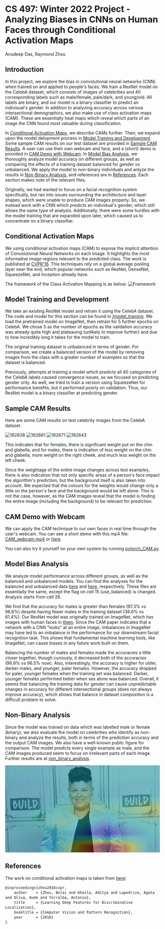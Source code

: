 # CS 497: Winter 2022 Project - Analyzing Biases in CNNs on Human Faces through Conditional Activation Maps

Anudeep Das, Raymond Zhou

## Introduction
In this project, we explore the bias in convolutional neural networks (CNN) when trained on and applied to people's faces. We train a ResNet model on the CelebA dataset, which consists of images of celebrities and 40 corresponding labels such as male/female, pale/dark, and young/old. All labels are binary, and our model is a binary classifier to predict an indivisual's gender. In addition to analyzing accuracy across various intersectional demographics, we also make use of class activation maps (CAM). These are essentially heat maps which reveal which parts of an image the CNN found most valuable during classification. 

In [Conditional Activation Maps](#conditional-activation-maps), we describe CAMs further. Then, we expand upon the model delopment process in [Model Training and Development](#model-training-and-development). Some sample CAM results on our test dataset are provided in [Sample CAM Results](#sample-cam-results). A user can use their own webcam and face, and a (short) demo is provided in [CAM Demo with Webcam](#cam-demo-with-webcam). In [Model Bias Analysis](#model-bias-analysis), we thoroughly analyze model accuracy on different groups, as well as comparing the effects of a training dataset balanced for gender vs unbalanced. We apply the model to non-binary individuals and anlyze the results in [Non-Binary Analysis](#non-binary-analysis), and references are in [References](#references). Each section makes note of the relevant files.

Originally, we had wanted to focus on a facial recognition system specifically, but ran into issues surrounding the architecture and layer shapes, which were unable to produce CAM images properly. So, we instead work with a CNN which predicts an individual's gender, which still allows the same type of analysis. Additionally, there were some hurdles with the model training that are expanded upon later, which caused us to concentrate on a binary classifier. 


## Conditional Activation Maps
We using conditional activation maps (CAM) to expose the implicit attention of Convolutional Neural Networks on each image. It highlights the most informative image regions relevant to the predicted class. The work is published at [CVPR'16](http://arxiv.org/pdf/1512.04150.pdf). This techniques rely on a global average pooling layer near the end, which popular networks such as ResNet, DenseNet, SqueezeNet, and Inception already have.

The framework of the Class Activation Mapping is as below:
![Framework](http://cnnlocalization.csail.mit.edu/framework.jpg)


## Model Training and Development

We take an existing ResNet model and retrain it using the CelebA dataset. The code and model for this section can be found in [/model_training](/model_training/). We load the pretrained model on ImageNet, then retrain for 5 further epochs on CelebA. We chose 5 as the number of epochs as the validation accuracy was already quite high and plateauing (unlikely to improve further) and due to how incredibly long it takes for the model to train. 

The original training dataset is unbalanced in terms of gender. For comparison, we create a balanced version of the model by removing images from the class with a greater number of examples so that the dataset is balanced. 

Previously, attempts at training a model which predicts all 40 categories of the CelebA labels caused convergence issues, so we focused on predicting gender only. As well, we tried to train a version using SqueezeNet for performance benefits, but it performed poorly on validation. Thus, our ResNet model is a binary classifier at predicting gender.


## Sample CAM Results

Here are some CAM results on test celebrity images from the CelebA dataset.

![182638](https://user-images.githubusercontent.com/55476249/163027226-80131b10-6e70-47eb-9376-1b74617db6af.jpg)
![182661](https://user-images.githubusercontent.com/55476249/163027353-a8d1155a-488d-4077-9703-1a5229720ce9.jpg)
![182671](https://user-images.githubusercontent.com/55476249/163027392-fe62b09d-2e72-4e14-a278-1e8f4dc165a6.jpg)
![182643](https://user-images.githubusercontent.com/55476249/163027726-3aca1712-3bc6-4ba8-82fd-dd02145b8919.jpg)

This indicates that for females, there is significant weight put on the chin and glabella, and for males, there is indication of less weight on the chin and glabella, more weight on the right cheek, and much less weight on the left cheek.

Since the weightage of the entire image changes across test examples, there is also indication that not only specific areas of a person's face impact the algorithm's prediction, but the background itself is also taken into account. We expected that the colours for the weights would change only a little on the person's face and the background would be left alone. This is not the case, however, as the CAM images reveal that the model is finding the entire image (including the background) to be relevant for prediction. 


## CAM Demo with Webcam

We can apply the CAM technique to our own faces in real time through the user's webcam. You can see a short demo with this mp4 file: [CAM_webcam.mp4](/demo/CAM_webcam.mp4) or [here](https://user-images.githubusercontent.com/55476249/163021617-5f20ea2d-6683-4447-8c03-0743a89b1beb.mp4).

You can also try it yourself on your own system by running [pytorch_CAM.py](/pytorch_CAM.py).


## Model Bias Analysis

We analyze model performance across different groups, as well as the balanced and unbalanced models. You can find the analyses for the balanced and unbalanced data [here](/model_bias_analysis/celeba_dataset_analysis_balance.ipynb) and [here](/model_bias_analysis/celeba_dataset_analysis_unbalance.ipynb), respectively. These files are essentially the same, except the flag on cell 15 (use_balanced) is changed. Analysis starts from cell 26.

We find that the accuracy for males is greater than females (97.3% vs 96.6%) despite having fewer males in the training dataset (38.6% vs 61.4%). Our ResNet model was originally trained on ImageNet, which has images with human faces in [them](/demo/imagenet_collage.png). Since the CAM paper indicates that a network with a CNN "looks" at an entire image, imbalances in ImageNet may have led to an imbalance in the performance for our downstream facial recognition task. This shows that fundamental machine learning tools, like ImageNet, can cause biases in any future work built on them.

Balancing the number of males and females made the accuracies a little closer together, though curiously, it decreased both of the accuracies (96.9% vs 96.5% now). Also, interestingly, the accuracy is higher for older, darker males, and younger, paler females. However, the accuracy dropped for paler, younger females when the training set was balanced. Darker, younger females performed better when sex alone was balanced. Overall, it seems that balancing the training data for gender can cause unpredictable changes in accuracy for different intersectional groups (does not always improve accuracy), which shows that balance in dataset composition is a difficult problem to solve.


## Non-Binary Analysis
Since the model was trained on data which was labelled male or female (binary), we also evaluate the model on celebrities who identify as non-binary and analyze the results, both in terms of the prediction accuracy and the output CAM images. We also have a well-known public figure for comparison. The model predicts every single example as male, and the CAM images produced seem to focus on irrelevant parts of each image. Further results are at [non_binary_analysis](/non_binary_analysis/).

![Non-binary CAM result 1. Model focuses on irrelevant parts of image](/non_binary_analysis/results/1.jpg)


## References
The work on conditional activation maps is taken from [here](http://cnnlocalization.csail.mit.edu):
```
@inproceedings{zhou2016cvpr,
    author    = {Zhou, Bolei and Khosla, Aditya and Lapedriza, Agata and Oliva, Aude and Torralba, Antonio},
    title     = {Learning Deep Features for Discriminative Localization},
    booktitle = {Computer Vision and Pattern Recognition},
    year      = {2016}
}
```
